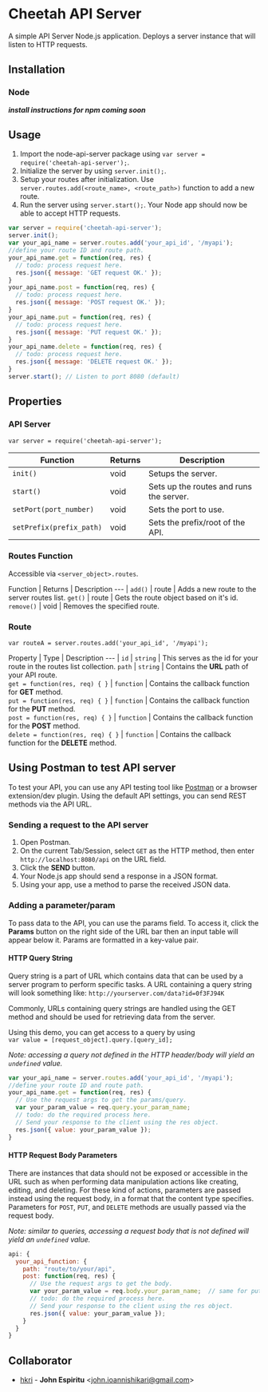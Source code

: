 # Cheetah API Server
A simple API Server Node.js application. Deploys a server instance that will listen to HTTP requests.

## Installation

### Node
***install instructions for npm coming soon***

## Usage
1. Import the node-api-server package using `var server = require('cheetah-api-server');`.
2. Initialize the server by using `server.init();`.
3. Setup your routes after initialization. Use `server.routes.add(<route_name>, <route_path>)` function to add a new route.
4. Run the server using `server.start();`. Your Node app should now be able to accept HTTP requests.
```js
var server = require('cheetah-api-server');
server.init();
var your_api_name = server.routes.add('your_api_id', '/myapi');
//define your route ID and route path.
your_api_name.get = function(req, res) {
  // todo: process request here.
  res.json({ message: 'GET request OK.' });
}
your_api_name.post = function(req, res) {
  // todo: process request here.
  res.json({ message: 'POST request OK.' });
}
your_api_name.put = function(req, res) {
  // todo: process request here.
  res.json({ message: 'PUT request OK.' });
}
your_api_name.delete = function(req, res) {
  // todo: process request here.
  res.json({ message: 'DELETE request OK.' });
}
server.start(); // Listen to port 8080 (default)
```

## Properties

### API Server
`var server = require('cheetah-api-server');`

Function | Returns | Description
--- | --- | --- |
`init()` | void | Setups the server.
`start()`  | void | Sets up the routes and runs the server.
`setPort(port_number)` | void | Sets the port to use.
`setPrefix(prefix_path)` | void | Sets the prefix/root of the API.

### Routes Function
Accessible via `<server_object>.routes`.  

Function | Returns | Description
--- |
`add()` | route | Adds a new route to the server routes list.
`get()` | route | Gets the route object based on it's id.
`remove()` | void | Removes the specified route.

### Route
`var routeA = server.routes.add('your_api_id', '/myapi');`

Property | Type | Description
--- |
`id` | `string` | This serves as the id for your route  in the routes list collection.
`path` | `string` | Contains the **URL** path of your API route.  
`get = function(res, req) { }` | `function` | Contains the callback function for **GET** method.  
`put = function(res, req) { }` | `function` | Contains the callback function for the **PUT** method.  
`post = function(res, req) { }` | `function` | Contains the callback function for the **POST** method.  
`delete = function(res, req) { }` | `function` | Contains the callback function for the **DELETE** method.  

## Using Postman to test API server
To test your API, you can use any API testing tool like [Postman](https://www.getpostman.com/apps) or a browser extension/dev plugin. Using the default API settings, you can send REST methods via the API URL.

### Sending a request to the API server
1. Open Postman.
2. On the current Tab/Session, select `GET` as the HTTP method, then enter `http://localhost:8080/api` on the URL field.
3. Click the **SEND** button.
4. Your Node.js app should send a response in a JSON format.
5. Using your app, use a method to parse the received JSON data.

### Adding a parameter/param
To pass data to the API, you can use the params field. To access it, click the **Params** button on the right side of the URL bar then an input table will appear below it. Params are formatted in a key-value pair.

#### HTTP Query String
Query string is a part of URL which contains data that can be used by a server program to perform specific tasks. A URL containing a query string will look something like:
`http://yourserver.com/data?id=0f3FJ94K`

Commonly, URLs containing query strings are handled using the GET method and should be used for retrieving data from the server.

Using this demo, you can get access to a query by using  
`var value = [request_object].query.[query_id];`  

*Note: accessing a query not defined in the HTTP header/body will yield an `undefined` value.*

```js
var your_api_name = server.routes.add('your_api_id', '/myapi');
//define your route ID and route path.
your_api_name.get = function(req, res) {
  // Use the request args to get the params/query.
  var your_param_value = req.query.your_param_name;
  // todo: do the required process here.
  // Send your response to the client using the res object.
  res.json({ value: your_param_value });
}
```
#### HTTP Request Body Parameters
There are instances that data should not be exposed or accessible in the URL such as when performing data manipulation actions like creating, editing, and deleting. For these kind of actions, parameters are passed instead using the request body, in a format that the content type specifies. Parameters for `POST`, `PUT`, and `DELETE` methods are usually passed via the request body.

*Note: similar to queries, accessing a request body that is not defined will yield an `undefined` value.*

```js
api: {
  your_api_function: {
    path: "route/to/your/api",
    post: function(req, res) {
      // Use the request args to get the body.
      var your_param_value = req.body.your_param_name;  // same for put and delete methods.
      // todo: do the required process here.
      // Send your response to the client using the res object.
      res.json({ value: your_param_value });
    }
  }
}
```

## Collaborator
* [hkri](http://github.com/hkri) - **John Espiritu** &lt;[john.ioannishikari@gmail.com](mailto:john.ioannishikari@gmail.com)&gt;
